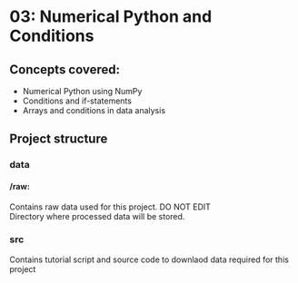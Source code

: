 # 03: Numerical Python and Conditions

## Concepts covered:
* Numerical Python using NumPy
* Conditions and if-statements
* Arrays and conditions in data analysis

## Project structure

### data

#### /raw:
Contains raw data used for this project. DO NOT EDIT  
Directory where processed data will be stored.

### src
Contains tutorial script and source code to downlaod data required for this project
